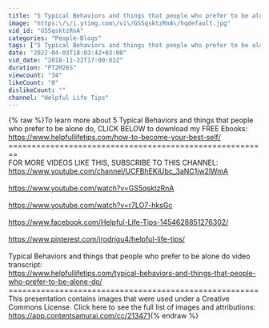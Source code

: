 ```yaml
---
title: "5 Typical Behaviors and things that people who prefer to be alone do"
image: "https:\/\/i.ytimg.com\/vi\/GS5qsktzRnA\/hqdefault.jpg"
vid_id: "GS5qsktzRnA"
categories: "People-Blogs"
tags: ["5 Typical Behaviors and things that people who prefer to be alone do","Typical Behaviors and things that people who prefer to be alone do","Behaviors and things that people who prefer to be alone do"]
date: "2022-04-03T18:03:42+03:00"
vid_date: "2018-11-22T17:00:02Z"
duration: "PT2M26S"
viewcount: "34"
likeCount: "0"
dislikeCount: ""
channel: "Helpful Life Tips"
---
```

{% raw %}To learn more about 5 Typical Behaviors and things that people who prefer to be alone do, CLICK BELOW to download my FREE Ebooks:<br /><a rel="nofollow" target="blank" href="https://www.helpfullifetips.com/how-to-become-your-best-self/">https://www.helpfullifetips.com/how-to-become-your-best-self/</a><br />========================================================<br />FOR MORE VIDEOS LIKE THIS, SUBSCRIBE TO THIS CHANNEL:<br /><a rel="nofollow" target="blank" href="https://www.youtube.com/channel/UCFBhEKiUbc_3aNC1jw2lWmA">https://www.youtube.com/channel/UCFBhEKiUbc_3aNC1jw2lWmA</a><br /><br /><a rel="nofollow" target="blank" href="https://www.youtube.com/watch?v=GS5qsktzRnA">https://www.youtube.com/watch?v=GS5qsktzRnA</a><br /><br /><a rel="nofollow" target="blank" href="https://www.youtube.com/watch?v=r7LO7-hksGc">https://www.youtube.com/watch?v=r7LO7-hksGc</a><br /><br /><a rel="nofollow" target="blank" href="https://www.facebook.com/Helpful-Life-Tips-1454628851276302/">https://www.facebook.com/Helpful-Life-Tips-1454628851276302/</a><br /><br /><a rel="nofollow" target="blank" href="https://www.pinterest.com/jrodrigu4/helpful-life-tips/">https://www.pinterest.com/jrodrigu4/helpful-life-tips/</a><br /><br />Typical Behaviors and things that people who prefer to be alone do video transcript:<br /><a rel="nofollow" target="blank" href="https://www.helpfullifetips.com/typical-behaviors-and-things-that-people-who-prefer-to-be-alone-do/">https://www.helpfullifetips.com/typical-behaviors-and-things-that-people-who-prefer-to-be-alone-do/</a><br />======================================================<br />This presentation contains images that were used under a Creative Commons License. Click here to see the full list of images and attributions:<br /><a rel="nofollow" target="blank" href="https://app.contentsamurai.com/cc/213471">https://app.contentsamurai.com/cc/213471</a>{% endraw %}
